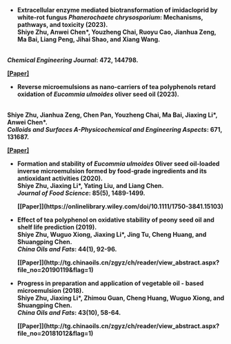 - <p><strong><strong>Extracellular enzyme mediated biotransformation of imidacloprid by white-rot fungus <i>Phanerochaete chrysosporium</i>: Mechanisms, pathways, and toxicity (2023).</strong> <br><strong>Shiye Zhu</strong>, Anwei Chen*, Youzheng Chai, Ruoyu Cao, Jianhua Zeng, Ma Bai, Liang Peng, Jihai Shao, and Xiang Wang.  
<br><strong><em>Chemical Engineering Journal</em>: 472, 144798.</strong></p> [[Paper]](https://doi.org/10.1016/j.cej.2023.144798)

- <p><strong><strong>Reverse microemulsions as nano-carriers of tea polyphenols retard oxidation of <i>Eucommia ulmoides</i> oliver seed oil (2023).</strong>
<br><strong>Shiye Zhu</strong>, Jianhua Zeng, Chen Pan, Youzheng Chai, Ma Bai, Jiaxing Li*, Anwei Chen*. <br><strong><em>Colloids and Surfaces A-Physicochemical and Engineering Aspects</em>: 671, 131687.</strong></p> [[Paper]](https://doi.org/10.1016/j.colsurfa.2023.131687)

- <p><strong><strong>Formation and stability of <i>Eucommia ulmoides</i> Oliver seed oil‐loaded inverse microemulsion formed by food‐grade ingredients and its antioxidant activities (2020).</strong> <br><strong>Shiye Zhu</strong>, Jiaxing Li*, Yating Liu, and Liang Chen. <br><strong><em>Journal of Food Science</em>: 85(5), 1489-1499.</strong></p> [[Paper]](https://onlinelibrary.wiley.com/doi/10.1111/1750-3841.15103)

- <p><strong><strong>Effect of tea polyphenol on oxidative stability of peony seed oil and  shelf life prediction (2019).</strong> <br><strong>Shiye Zhu</strong>, Wuguo Xiong, Jiaxing Li*, Jing Tu, Cheng Huang, and Shuangping Chen.  <br><strong><em>China Oils and Fats</em>: 44(1), 92-96.</strong></p> [[Paper]](http://tg.chinaoils.cn/zgyz/ch/reader/view_abstract.aspx?file_no=20190119&flag=1)

- <p><strong><strong>Progress in preparation and application of vegetable  oil - based microemulsion (2018)</strong>. <br><strong>Shiye Zhu</strong>, Jiaxing Li*, Zhimou Guan, Cheng Huang, Wuguo Xiong, and Shuangping Chen. <br><strong><em>China Oils and Fats</em>: 43(10), 58-64.</strong></p> [[Paper]](http://tg.chinaoils.cn/zgyz/ch/reader/view_abstract.aspx?file_no=20181012&flag=1)